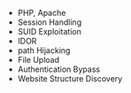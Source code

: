 - PHP, Apache
- Session Handling
- SUID Exploitation
- IDOR
- path Hijacking
- File Upload
- Authentication Bypass
- Website Structure Discovery